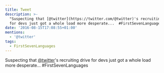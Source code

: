 ```yaml
---
title: Tweet
description: >-
  "Suspecting that [@twitter](https://twitter.com/@twitter)'s recruiting drive
  for devs just got a whole load more desperate...  #FirstSevenLanguages"
date: '2016-08-15T17:08:55+01:00'
mentions:
  - '@twitter'
tags:
  - FirstSevenLanguages
---
```

Suspecting that [@twitter](https://twitter.com/@twitter)'s recruiting drive for devs just got a whole load more desperate...  #FirstSevenLanguages
